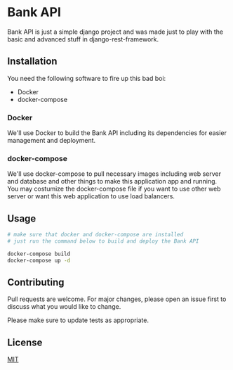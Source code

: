 # Bank API

Bank API is just a simple django project and was made just to play with the basic and advanced stuff in django-rest-framework.

## Installation

You need the following software to fire up this bad boi:

- Docker
- docker-compose

### Docker

We'll use Docker to build the Bank API including its dependencies for easier management and deployment.

### docker-compose

We'll use docker-compose to pull necessary images including web server and database and other things to make this application app and running. You may costumize the docker-compose file if you want to use other web server or want this web application to use load balancers.

## Usage

```sh
# make sure that docker and docker-compose are installed
# just run the command below to build and deploy the Bank API

docker-compose build 
docker-compose up -d

```

## Contributing
Pull requests are welcome. For major changes, please open an issue first to discuss what you would like to change.

Please make sure to update tests as appropriate.

## License
[MIT](https://choosealicense.com/licenses/mit/)
